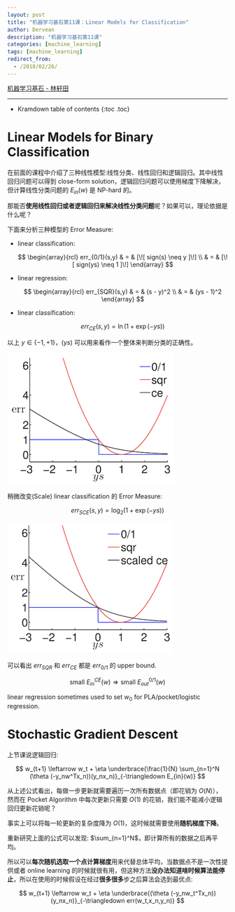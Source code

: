 ```yaml
---
layout: post
title: "机器学习基石第11课：Linear Models for Classification"
author: Dervean
description: "机器学习基石第11课"
categories: [machine_learning]
tags: [machine_learning]
redirect_from:
  - /2018/02/26/
---
```


[机器学习基石 - 林轩田](https://www.csie.ntu.edu.tw/~htlin/course/mlfound17fall/)

---

* Kramdown table of contents
{:toc .toc}

# Linear Models for Binary Classification

在前面的课程中介绍了三种线性模型:线性分类、线性回归和逻辑回归。其中线性回归问题可以得到 close-form solution，逻辑回归问题可以使用梯度下降解决，但计算线性分类问题的 $E_{in}(w)$ 是 NP-hard 的。

那能否**使用线性回归或者逻辑回归来解决线性分类问题**呢？如果可以，理论依据是什么呢？

下面来分析三种模型的 Error Measure:

- linear classification: 

  $$
  \begin{array}{rcl}
  err_{0/1}(s,y) & = & [\![ sign(s) \neq y ]\!] \\
  				 & = & [\![ sign(ys) \neq 1 ]\!]
  \end{array}
  $$

- linear regression: 

  $$
  \begin{array}{rcl}
  err_{SQR}(s,y) & = & (s - y)^2 \\
  				 & = & (ys - 1)^2
  \end{array}
  $$

- linear classification: 

  $$
  err_{CE}(s,y) = \ln(1 + \exp(-ys))
  $$

以上 $y \in \{-1,+1 \}$，$(ys)$ 可以用来看作一个整体来判断分类的正确性。

![linear-models-for-classification-1](/images/machine-learning-foundations/linear-models-for-classification-1.png "Error Bound")

稍微改变(Scale) linear classification 的 Error Measure:

$$
err_{SCE}(s,y) = \log_2(1 + \exp(-ys))
$$

![linear-models-for-classification-2](/images/machine-learning-foundations/linear-models-for-classification-2.png "Error Bound")

可以看出 $err_{SQR}$ 和 $err_{CE}$ 都是 $err_{0/1}$ 的 upper bound.

$$
\text{small } E_{in}^{CE}(w) \Longrightarrow \text{small } E_{out}^{0/1}(w)
$$

linear regression sometimes used to set $w_0$ for PLA/pocket/logistic regression.

# Stochastic Gradient Descent

上节课说逻辑回归:

$$
w_{t+1} \leftarrow w_t + \eta \underbrace{\frac{1}{N} \sum_{n=1}^N (\theta (-y_nw^Tx_n))(y_nx_n)}_{-\triangledown E_{in}(w)}
$$

从上述公式看出，每做一步更新就需要遍历一次所有数据点（即花销为 $O(N)$），然而在 Pocket Algorithm 中每次更新只需要 $O(1)$ 的花销，我们能不能减小逻辑回归更新花销呢？

事实上可以将每一轮更新的复杂度降为 $O(1)$，这时候就需要使用**随机梯度下降**。

重新研究上面的公式可以发现: $\sum_{n=1}^N$，即计算所有的数据之后再平均。

所以可以**每次随机选取一个点计算梯度**用来代替总体平均，当数据点不是一次性提供或者 online learning 的时候就很有用，但这种方法**没办法知道啥时候算法能停止**，所以在使用的时候假设在经过**很多很多**步之后算法会选到最优点:

$$
w_{t+1} \leftarrow w_t + \eta \underbrace{(\theta (-y_nw_t^Tx_n))(y_nx_n)}_{-\triangledown err(w_t,x_n,y_n)}
$$
































